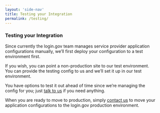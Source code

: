 ```yaml
---
layout: 'side-nav'
title: Testing your Integration
permalink: /testing/
---
```


### Testing your Integration

Since currently the login.gov team manages service provider application configurations manually, we’ll first deploy your configuration to a test environment first.

If you wish, you can point a non-production site to our test environment. You can provide the testing config to us and we’ll set it up in our test environment.

You have options to test it out ahead of time since we’re managing the config for you; just [talk to us](contact_us) if you need anything.

When you are ready to move to production, simply [contact us](/contact_us) to move your application configurations to the login.gov production environment.
